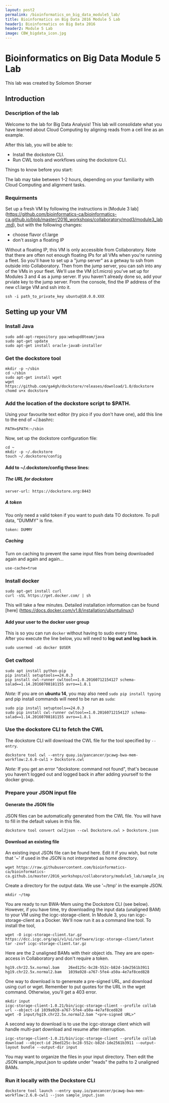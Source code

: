 ```yaml
---
layout: post2
permalink: /bioinformatics_on_big_data_module5_lab/
title: Bioinformatics on Big Data 2016 Module 5 Lab
header1: Bioinformatics on Big Data 2016
header2: Module 5 Lab
image: CBW_bigdata_icon.jpg
---
```


# Bioinformatics on Big Data Module 5 Lab

This lab was created by Solomon Shorser

## Introduction 

### Description of the lab


Welcome to the lab for Big Data Analysis! This lab will consolidate what you have learned about Cloud Computing by aligning reads from a cell line as an example.

After this lab, you will be able to:

* Install the dockstore CLI.
* Run CWL tools and workflows using the dockstore CLI.

Things to know before you start:

The lab may take between 1-2 hours, depending on your familiarity with Cloud Computing and alignment tasks. 
   
### Requirments

Set up a fresh VM by following the instructions in [Module 3 lab] (https://github.com/bioinformatics-ca/bioinformatics-ca.github.io/blob/master/2016_workshops/collaboratory/mod3/module3_lab.md), but with the following changes:

* choose flavor c1.large
* don't assign a floating IP

Without a floating IP, this VM is only accessible from Collaboratory.  Note that there are often not enough floating IPs for all VMs when you're running a fleet.  So you'll have to set up a "jump server" as a getway to ssh from outside into Collaboratory.  Then from the jump server, you can ssh into any of the VMs in your fleet.  We'll use the VM (c1.micro) you've set up for Modules 3 and 4 as a jump server.  If you haven't already done so, add your prviate key to the jump server.  From the console, find the IP address of the new c1.large VM and ssh into it.

```
ssh -i path_to_private_key ubuntu@10.0.0.XXX
```

## Setting up your VM


### Install Java

```
sudo add-apt-repository ppa:webupd8team/java
sudo apt-get update
sudo apt-get install oracle-java8-installer
```

### Get the dockstore tool

```
mkdir -p ~/sbin
cd ~/sbin
sudo apt-get install wget
wget https://github.com/ga4gh/dockstore/releases/download/1.0/dockstore
chomd u+x dockstore
```

### Add the location of the dockstore script to $PATH. 

Using your favourite text editor (try pico if you don't have one), add this line to the end of ~/.bashrc:
```
PATH=$PATH:~/sbin
```

Now, set up the dockstore configuration file:
```
cd ~
mkdir -p ~/.dockstore
touch ~/.dockstore/config
```

#### Add to ~/.dockstore/config these lines:

##### The URL for dockstore

```
server-url: https://dockstore.org:8443
```

##### A token 

You only need a valid token if you want to push data TO dockstore. To pull data, "DUMMY" is fine.

```
token: DUMMY
```

##### Caching

Turn on caching to prevent the same input files from being downloaded again and again and again...

```
use-cache=true
```

### Install docker 

```
sudo apt-get install curl
curl -sSL https://get.docker.com/ | sh
```

This will take a few minutes. Detailed installation information can be found [here] (https://docs.docker.com/v1.8/installation/ubuntulinux/)

#### Add your user to the docker user group

This is so you can run `docker` without having to sudo every time.   
After you execute the line below, you will need to **log out and log back in**.   

```
sudo usermod -aG docker $USER
```

### Get cwltool

```
sudo apt install python-pip
pip install setuptools==24.0.3
pip install cwl-runner cwltool==1.0.20160712154127 schema-salad==1.14.20160708181155 avro==1.8.1
```

*Note:* If you are on **ubuntu 14**, you may also need `sudo pip install typing` and pip install commands will need to be run as `sudo`: 

```
sudo pip install setuptools==24.0.3 
sudo pip install cwl-runner cwltool==1.0.20160712154127 schema-salad==1.14.20160708181155 avro==1.8.1 
```

### Use the dockstore CLI to fetch the CWL

The dockstore CLI will download the CWL file for the tool specified by `--entry`.

```
dockstore tool cwl --entry quay.io/pancancer/pcawg-bwa-mem-workflow:2.6.8-cwl1 > Dockstore.cwl
```
*Note:* If you get an error "dockstore: command not found", that's because you haven't logged out and logged back in after adding yourself to the docker group.


### Prepare your JSON input file


#### Generate the JSON file

JSON files can be automatically generated from the CWL file. You will have to fill in the default values in this file.
```
dockstore tool convert cwl2json --cwl Dockstore.cwl > Dockstore.json
```

#### Download an existing file

An existing input JSON file can be found here.  Edit it if you wish, but note that '~' if used in the JSON is not interpreted as home directory.

```
wget https://raw.githubusercontent.com/bioinformatics-ca/bioinformatics-ca.github.io/master/2016_workshops/collaboratory/module5_lab/sample_input.json
```

Create a directory for the output data.  We use '~/tmp' in the example JSON.

```
mkdir ~/tmp
```

You are ready to run BWA-Mem using the Dockstore CLI (see below).  However, if you have time, try downloading the input data (unaligned BAM) to your VM using the icgc-storage-client.  In Module 3, you ran icgc-storage-client as a Docker.  We'll now run it as a command line tool.  To install the tool,

```
wget -O icgc-storage-client.tar.gz https://dcc.icgc.org/api/v1/ui/software/icgc-storage-client/latest
tar -zxvf icgc-storage-client.tar.gz
```

Here are the 2 unaligned BAMs with their object ids.  They are are open-access in Collaboratory and don't require a token.

```
hg19.chr22.5x.normal.bam	26ed125c-bc28-552c-b82d-1de2561b3911
hg19.chr22.5x.normal2.bam	1039a928-a767-5fe4-a50a-4e7af8ced828
```

One way to download is to genereate a pre-signed URL, and download using curl or wget.  Remember to put quotes for the URL in the wget command.  Otherwise, you'll get a 403 error.

```
mkdir input
icgc-storage-client-1.0.21/bin/icgc-storage-client --profile collab url --object-id 1039a928-a767-5fe4-a50a-4e7af8ced828
wget -O input/hg19.chr22.5x.normal2.bam "<pre-signed URL>"
```

A second way to download is to use the icgc-storage client which will handle multi-part download and resume after interruption.

```
icgc-storage-client-1.0.21/bin/icgc-storage-client --profile collab download --object-id 26ed125c-bc28-552c-b82d-1de2561b3911 --output-layout bundle --output-dir input
```

You may want to organize the files in your input directory. Then edit the JSON sample_input.json to update under "reads" the paths to 2 unaligned BAMs.


### Run it locally with the Dockstore CLI

```
dockstore tool launch --entry quay.io/pancancer/pcawg-bwa-mem-workflow:2.6.8-cwl1 --json sample_input.json 
```
